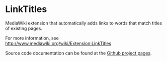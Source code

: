 LinkTitles
==========

MediaWiki extension that automatically adds links to words that match titles of existing pages.

For more information, see http://www.mediawiki.org/wiki/Extension:LinkTitles

Source code documentation can be found at the [Github project
pages](http://bovender.github.io/LinkTitles).

